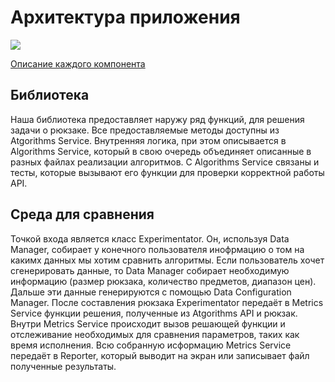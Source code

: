 # Архитектура приложения

![](https://github.com/BrudLord/Knapsack/blob/task/AA-Arch/docs/architecture/architecture-diagram.png)

[Описание каждого компонента](https://github.com/BrudLord/Knapsack/blob/task/AA-Arch/docs/architecture/architecture-components.md)

## Библиотека 
Наша библиотека предоставляет наружу ряд функций, для решения задачи о рюкзаке. 
Все предоставляемые методы доступны из Atgorithms Service. Внутренняя логика, при этом описывается в Algorithms Service, который в свою очередь объединяет описанные в разных файлах реализации алгоритмов. 
С Algorithms Service связаны и тесты, которые вызывают его функции для проверки корректной работы API. 

## Среда для сравнения
Точкой входа является класс Experimentator. Он, используя Data Manager, собирает у конечного пользователя инофрмацию о том на какимх данных мы хотим сравнить алгоритмы. 
Если пользователь хочет сгенерировать данные, то Data Manager собирает необходимую информацию (размер рюкзака, количество предметов, диапазон цен). Дальше эти данные генерируются с помощью Data Configuration Manager.
После составления рюкзака Experimentator передаёт в Metrics Service функции решения, полученные из Atgorithms API и рюкзак. Внутри Metrics Service происходит вызов решающей функции и отслеживание необходимых для сравнения параметров, таких как время исполнения.
Всю собранную исформацию Metrics Service передаёт в Reporter, который выводит на экран или записывает файл полученные результаты.
